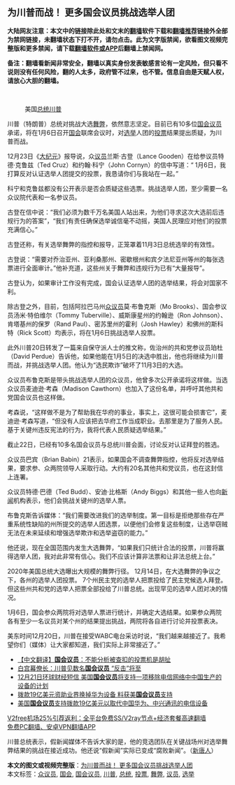  <h2>为川普而战！ 更多国会议员挑战选举人团</h2> <p class="notice"><b>大陆网友注意：本文中的链接除此处和文末的<a href="https://github.com/bannedbook/fanqiang" >翻墙</a>软件下载和<a href="https://github.com/killgcd/justmysocks/blob/master/README.md">翻墙推荐</a>链接外全部为禁网链接，未翻墙状态下打不开，请勿点击。此为文字版禁闻，欲看图文视频完整版和更多禁闻，请下载<a href="https://github.com/bannedbook/fanqiang">翻墙软件或APP</a>后翻墙上禁闻网。</p><p>备注：翻墙看新闻非常安全，翻墙以真实身份发表敏感言论有一定风险，但只看不说则没有任何风险，翻的人太多，政府管不过来，也不管。信息自由是天赋人权，请放心大胆的翻墙。</b></p>  <div class="entry"> <br /> <figure><figcaption class="wp-caption-text">美国<a href="https://www.bannedbook.org/bnews/tag/%e6%80%bb%e7%bb%9f/" class="st_tag internal_tag" rel="tag" title="标签 总统 下的日志">总统</a><a href="https://www.bannedbook.org/bnews/tag/%e5%b7%9d%e6%99%ae/" class="st_tag internal_tag" rel="tag" title="标签 川普 下的日志">川普</a></figcaption></figure> <p>川普（特朗普）总统对挑战大选<a href="https://www.bannedbook.org/bnews/tag/%E8%88%9E%E5%BC%8A/" class="st_tag internal_tag" rel="tag" title="标签 舞弊 下的日志">舞弊</a>，依然意志坚定。目前已有10多位<a href="https://www.bannedbook.org/bnews/tag/%e5%9b%bd%e4%bc%9a%e8%ae%ae%e5%91%98/" class="st_tag internal_tag" rel="tag" title="标签 国会议员 下的日志">国会议员</a>承诺，将在1月6日召开<a href="https://www.bannedbook.org/bnews/tag/%e5%9b%bd%e4%bc%9a/" class="st_tag internal_tag" rel="tag" title="标签 国会 下的日志">国会</a>联席会议时，对<a href="https://www.bannedbook.org/bnews/tag/%e9%80%89%e4%b8%be/" class="st_tag internal_tag" rel="tag" title="标签 选举 下的日志">选举</a>人团的<a href="https://www.bannedbook.org/bnews/tag/%E6%8A%95%E7%A5%A8/" class="st_tag internal_tag" rel="tag" title="标签 投票 下的日志">投票</a>结果提出质疑，为川普而战。</p> <p>12月23日《<span class='wp_keywordlink_affiliate'><a href="http://www.epochtimes.com/" title="大纪元" target="_blank">大纪元</a></span>》报导说，众<a href="https://www.bannedbook.org/bnews/tag/%e8%ae%ae%e5%91%98/" class="st_tag internal_tag" rel="tag" title="标签 议员 下的日志">议员</a>兰斯·古登（Lance Gooden）在给参议员特德·克鲁兹（Ted Cruz）和约翰·科宁（John Cornyn）的信中写道：“ 1月6日，我打算反对认证选举人团提交的投票，我恳请你们与我站在一起。”</p> <p>科宁和克鲁兹都没有公开表示是否会质疑这些选票。挑战选举人团，至少需要一名众议院代表和一名参议员。</p> <p>古登在信中说：“我们必须为数千万名美国人站出来，为他们寻求这次大选前后违规行为的答案”，“我们有责任确保选举诚信毫不动摇，美国人民理应对他们的投票充满信心。”</p> <p>古登还称，有关选举舞弊的指控和报导，正笼罩着11月3日总统选举的有效性。</p>  <p>古登说：“需要对乔治亚州、亚利桑那州、密歇根州和宾夕法尼亚州等州的每张选票进行全面审计。”他补充道，这些州关于舞弊和违规行为已有“大量报导”。</p> <p>古登认为，如果审计工作没有完成，国会认证选举人团的选举结果，将会对国家不利。</p> <p>除古登之外，目前，包括阿拉巴马州<a href="https://www.bannedbook.org/bnews/tag/%E4%BC%97%E8%AE%AE%E5%91%98/" class="st_tag internal_tag" rel="tag" title="标签 众议员 下的日志">众议员</a>莫·布鲁克斯（Mo Brooks）、国会参议员汤米·特伯维尔（Tommy Tuberville）、威斯康星州的约翰逊（Ron Johnson）、肯塔基州的保罗（Rand Paul）、密苏里州的霍利（Josh Hawley）和佛州的斯科特（Rick Scott）均表示，将在1月6日挑战选举人投票。</p> <p>此外川普20日转发了一篇来自保守派人士的推文称，佐治州的共和党参议员珀杜（David Perdue）告诉他，如果他能在1月5日的决选中胜出，他也将继续为川普而战，并挑战选举人团。他认为“选民欺诈”破坏了11月3日的大选。</p> <p>众议员布鲁克斯是带头挑战选举人团的众议员，他曾多次公开承诺将这样做。当选众议员麦迪逊·考森（Madison Cawthorn）也加入了这份名单，并呼吁其他共和党国会议员也这样做。</p>  <p>考森说，“这样做不是为了帮助我在华府的事业，事实上，这很可能会损害它”，麦迪逊·考森写道，“但没有人应该把去华府工作当成职业。去那里是为了服务人民。基于关键州违反宪法的行为，我将代表人民质疑选举结果。”</p> <p>截止22日，已经有10多名国会议员与总统川普会面，讨论反对认证拜登的胜选。</p> <p>众议员巴宾（Brian Babin）21表示，如果国会不调查舞弊指控，他将反对选举结果，要求参、众两院领导人采取行动。大约有20名其他共和党议员，也在这封信上连署。</p> <p>众议员特德·巴德（Ted Budd）、安迪·比格斯（Andy Biggs）和其他一些人也向<span class='wp_keywordlink_affiliate'><a href="https://www.bannedbook.org/" title="新闻">新闻</a></span>机构表示，他们会挑战关键州的选举人票。</p> <p>布鲁克斯告诉媒体：“我们需要改进我们的选举制度。第一目标是拒绝那些存在严重系统性缺陷的州所提交的选举人团选票，以便他们会修复这些制度，让选举窃贼无法在未来延续和增强选举欺诈和选举盗窃的能力。”</p>  <p>他还说，现在全国范围内发生大选舞弊，“如果我们只统计合法的投票，川普将赢得选举人团，我对此非常有信心。我们不应该计算非法票和让非法总统上台。”</p> <p>2020年美国总统大选曝出大规模的舞弊行径。 12月14日，在大选舞弊的争议之下，各州的选举人团投票。 7个州民主党的选举人把票投给了民主党候选人拜登。但这些州共和党的选举人把票全部投给了川普总统。出现罕见的选举人团对决的情况。</p> <p>1月6日，国会参众两院将对选举人票进行统计，并确定大选结果。如果参众两院各有至少一名议员对某个州的结果提出挑战，两院将各自进行讨论并投票表决。</p> <p>美东时间12月20日，川普在接受WABC电台采访时说，“我们越来越接近了。我希望你们（媒体）让大家都知道，我们实际上非常接近了。”</p> <ul class='op-related-articles' title='相关阅读'> <li><a href='https://www.bannedbook.org/bnews/bannedvideo/20201224/1453824.html' target='_blank'>【中文翻译】<b>国会议员</b>：不能分析被查扣的投票机是胡扯</a></li> <li><a href='https://www.bannedbook.org/bnews/comments/20201222/1452622.html' target='_blank'>白宫幕僚长：川普见数名<b>国会议员</b> “反击”将至</a></li> <li><a href='https://www.bannedbook.org/bnews/bannedvideo/20201222/1452399.html' target='_blank'>12月21日环球财经短信 美国<b>国会议员</b>将支持一项移除电信网络中中国生产的设备的计划</a></li> <li><a href='https://www.bannedbook.org/bnews/headline/20201221/1452309.html' target='_blank'>拨款19亿美元资助业界换掉华为设备 料获美<b>国会议员</b>支持</a></li> <li><a href='https://www.bannedbook.org/bnews/headline/20201221/1451922.html' target='_blank'>美国<b>国会议员</b>支持拨款19亿美元以取代中国华为、中兴通讯的电信设备</a></li> </ul> <p class="texttj"> <a href="https://github.com/bannedbook/fanqiang/wiki/V2ray%E6%9C%BA%E5%9C%BA" target="_blank">V2free机场25%引荐返利：全平台免费SS/V2ray节点+经济套餐高速翻墙</a><br/> <a href="https://github.com/bannedbook/fanqiang/wiki/%E7%A6%81%E9%97%BB%E7%BD%91%E5%AE%89%E5%8D%93%E7%BF%BB%E5%A2%99%E6%96%B0%E9%97%BBAPP" target="_blank">免费PC翻墙、安卓VPN翻墙APP</a></p><p>川普总统表示，假新闻媒体不告诉大家的是，他的竞选团队在关键战场州对选举舞弊结果的挑战在接近成功。他还说“假新闻”实际已变成“腐败新闻”。（<span class='wp_keywordlink_affiliate'><a href="https://www.ntdtv.com/" title="新唐人">新唐人</a></span>）</p> <a name='sharetosocial'></a>       <div><b>本文的图文或视频完整版</b>：<a href='https://www.bannedbook.org/bnews/comments/20201224/1453878.html'>为川普而战！ 更多国会议员挑战选举人团</a></div>  </div><!--END ENTRY--> <div class="postfooter"> <div>本文标签：<a href="https://www.bannedbook.org/bnews/tag/%E4%BC%97%E8%AE%AE%E5%91%98/" rel="tag">众议员</a>, <a href="https://www.bannedbook.org/bnews/tag/%e5%9b%bd%e4%bc%9a/" rel="tag">国会</a>, <a href="https://www.bannedbook.org/bnews/tag/%e5%9b%bd%e4%bc%9a%e8%ae%ae%e5%91%98/" rel="tag">国会议员</a>, <a href="https://www.bannedbook.org/bnews/tag/%e5%b7%9d%e6%99%ae/" rel="tag">川普</a>, <a href="https://www.bannedbook.org/bnews/tag/%e6%80%bb%e7%bb%9f/" rel="tag">总统</a>, <a href="https://www.bannedbook.org/bnews/tag/%E6%8A%95%E7%A5%A8/" rel="tag">投票</a>, <a href="https://www.bannedbook.org/bnews/tag/%E8%88%9E%E5%BC%8A/" rel="tag">舞弊</a>, <a href="https://www.bannedbook.org/bnews/tag/%e8%ae%ae%e5%91%98/" rel="tag">议员</a>, <a href="https://www.bannedbook.org/bnews/tag/%e9%80%89%e4%b8%be/" rel="tag">选举</a></div>  </div><!--END POSTFOOTER--> 